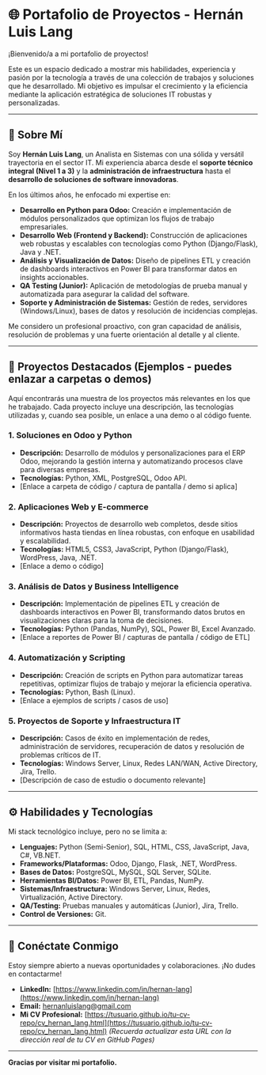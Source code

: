 # 🌐 Portafolio de Proyectos - Hernán Luis Lang

¡Bienvenido/a a mi portafolio de proyectos!

Este es un espacio dedicado a mostrar mis habilidades, experiencia y pasión por la tecnología a través de una colección de trabajos y soluciones que he desarrollado. Mi objetivo es impulsar el crecimiento y la eficiencia mediante la aplicación estratégica de soluciones IT robustas y personalizadas.

---

## 🚀 Sobre Mí

Soy **Hernán Luis Lang**, un Analista en Sistemas con una sólida y versátil trayectoria en el sector IT. Mi experiencia abarca desde el **soporte técnico integral (Nivel 1 a 3)** y la **administración de infraestructura** hasta el **desarrollo de soluciones de software innovadoras**.

En los últimos años, he enfocado mi expertise en:

* **Desarrollo en Python para Odoo:** Creación e implementación de módulos personalizados que optimizan los flujos de trabajo empresariales.
* **Desarrollo Web (Frontend y Backend):** Construcción de aplicaciones web robustas y escalables con tecnologías como Python (Django/Flask), Java y .NET.
* **Análisis y Visualización de Datos:** Diseño de pipelines ETL y creación de dashboards interactivos en Power BI para transformar datos en insights accionables.
* **QA Testing (Junior):** Aplicación de metodologías de prueba manual y automatizada para asegurar la calidad del software.
* **Soporte y Administración de Sistemas:** Gestión de redes, servidores (Windows/Linux), bases de datos y resolución de incidencias complejas.

Me considero un profesional proactivo, con gran capacidad de análisis, resolución de problemas y una fuerte orientación al detalle y al cliente.

---

## 📁 Proyectos Destacados (Ejemplos - puedes enlazar a carpetas o demos)

Aquí encontrarás una muestra de los proyectos más relevantes en los que he trabajado. Cada proyecto incluye una descripción, las tecnologías utilizadas y, cuando sea posible, un enlace a una demo o al código fuente.

### **1. Soluciones en Odoo y Python**
* **Descripción:** Desarrollo de módulos y personalizaciones para el ERP Odoo, mejorando la gestión interna y automatizando procesos clave para diversas empresas.
* **Tecnologías:** Python, XML, PostgreSQL, Odoo API.
* [Enlace a carpeta de código / captura de pantalla / demo si aplica]

### **2. Aplicaciones Web y E-commerce**
* **Descripción:** Proyectos de desarrollo web completos, desde sitios informativos hasta tiendas en línea robustas, con enfoque en usabilidad y escalabilidad.
* **Tecnologías:** HTML5, CSS3, JavaScript, Python (Django/Flask), WordPress, Java, .NET.
* [Enlace a demo o código]

### **3. Análisis de Datos y Business Intelligence**
* **Descripción:** Implementación de pipelines ETL y creación de dashboards interactivos en Power BI, transformando datos brutos en visualizaciones claras para la toma de decisiones.
* **Tecnologías:** Python (Pandas, NumPy), SQL, Power BI, Excel Avanzado.
* [Enlace a reportes de Power BI / capturas de pantalla / código de ETL]

### **4. Automatización y Scripting**
* **Descripción:** Creación de scripts en Python para automatizar tareas repetitivas, optimizar flujos de trabajo y mejorar la eficiencia operativa.
* **Tecnologías:** Python, Bash (Linux).
* [Enlace a ejemplos de scripts / casos de uso]

### **5. Proyectos de Soporte y Infraestructura IT**
* **Descripción:** Casos de éxito en implementación de redes, administración de servidores, recuperación de datos y resolución de problemas críticos de IT.
* **Tecnologías:** Windows Server, Linux, Redes LAN/WAN, Active Directory, Jira, Trello.
* [Descripción de caso de estudio o documento relevante]

---

## ⚙️ Habilidades y Tecnologías

Mi stack tecnológico incluye, pero no se limita a:

* **Lenguajes:** Python (Semi-Senior), SQL, HTML, CSS, JavaScript, Java, C#, VB.NET.
* **Frameworks/Plataformas:** Odoo, Django, Flask, .NET, WordPress.
* **Bases de Datos:** PostgreSQL, MySQL, SQL Server, SQLite.
* **Herramientas BI/Datos:** Power BI, ETL, Pandas, NumPy.
* **Sistemas/Infraestructura:** Windows Server, Linux, Redes, Virtualización, Active Directory.
* **QA/Testing:** Pruebas manuales y automáticas (Junior), Jira, Trello.
* **Control de Versiones:** Git.

---

## 🤝 Conéctate Conmigo

Estoy siempre abierto a nuevas oportunidades y colaboraciones. ¡No dudes en contactarme!

* **LinkedIn:** [https://www.linkedin.com/in/hernan-lang](https://www.linkedin.com/in/hernan-lang)
* **Email:** hernanluislang@gmail.com
* **Mi CV Profesional:** [https://tusuario.github.io/tu-cv-repo/cv_hernan_lang.html](https://tusuario.github.io/tu-cv-repo/cv_hernan_lang.html) *(Recuerda actualizar esta URL con la dirección real de tu CV en GitHub Pages)*

---

**Gracias por visitar mi portafolio.**
